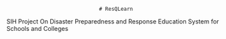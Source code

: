                                   # ResQLearn
SIH Project On Disaster Preparedness and Response Education System for Schools and Colleges
